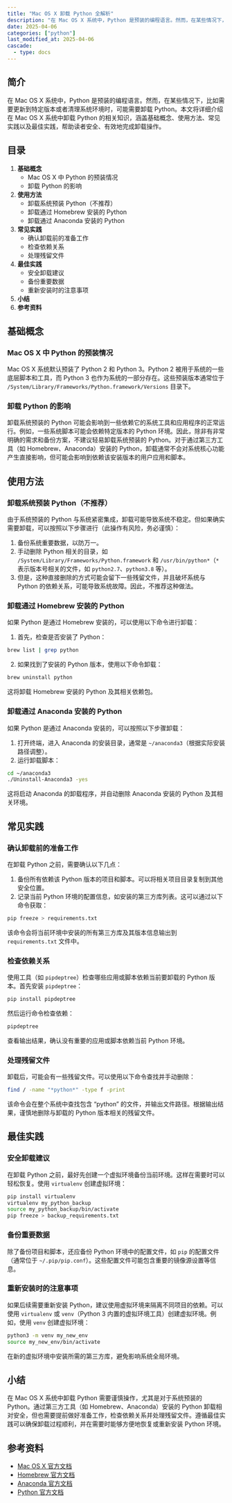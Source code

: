 ```yaml
---
title: "Mac OS X 卸载 Python 全解析"
description: "在 Mac OS X 系统中，Python 是预装的编程语言。然而，在某些情况下，比如需要更新到特定版本或者清理系统环境时，可能需要卸载 Python。本文将详细介绍在 Mac OS X 系统中卸载 Python 的相关知识，涵盖基础概念、使用方法、常见实践以及最佳实践，帮助读者安全、有效地完成卸载操作。"
date: 2025-04-06
categories: ["python"]
last_modified_at: 2025-04-06
cascade:
  - type: docs
---
```



## 简介
在 Mac OS X 系统中，Python 是预装的编程语言。然而，在某些情况下，比如需要更新到特定版本或者清理系统环境时，可能需要卸载 Python。本文将详细介绍在 Mac OS X 系统中卸载 Python 的相关知识，涵盖基础概念、使用方法、常见实践以及最佳实践，帮助读者安全、有效地完成卸载操作。

<!-- more -->
## 目录
1. **基础概念**
    - Mac OS X 中 Python 的预装情况
    - 卸载 Python 的影响
2. **使用方法**
    - 卸载系统预装 Python（不推荐）
    - 卸载通过 Homebrew 安装的 Python
    - 卸载通过 Anaconda 安装的 Python
3. **常见实践**
    - 确认卸载前的准备工作
    - 检查依赖关系
    - 处理残留文件
4. **最佳实践**
    - 安全卸载建议
    - 备份重要数据
    - 重新安装时的注意事项
5. **小结**
6. **参考资料**

## 基础概念
### Mac OS X 中 Python 的预装情况
Mac OS X 系统默认预装了 Python 2 和 Python 3。Python 2 被用于系统的一些底层脚本和工具，而 Python 3 也作为系统的一部分存在。这些预装版本通常位于 `/System/Library/Frameworks/Python.framework/Versions` 目录下。

### 卸载 Python 的影响
卸载系统预装的 Python 可能会影响到一些依赖它的系统工具和应用程序的正常运行。例如，一些系统脚本可能会依赖特定版本的 Python 环境。因此，除非有非常明确的需求和备份方案，不建议轻易卸载系统预装的 Python。对于通过第三方工具（如 Homebrew、Anaconda）安装的 Python，卸载通常不会对系统核心功能产生直接影响，但可能会影响到依赖该安装版本的用户应用和脚本。

## 使用方法
### 卸载系统预装 Python（不推荐）
由于系统预装的 Python 与系统紧密集成，卸载可能导致系统不稳定。但如果确实需要卸载，可以按照以下步骤进行（此操作有风险，务必谨慎）：
1. 备份系统重要数据，以防万一。
2. 手动删除 Python 相关的目录，如 `/System/Library/Frameworks/Python.framework` 和 `/usr/bin/python*`（`*` 表示版本号相关的文件，如 `python2.7`、`python3.8` 等）。
3. 但是，这种直接删除的方式可能会留下一些残留文件，并且破坏系统与 Python 的依赖关系，可能导致系统故障。因此，不推荐这种做法。

### 卸载通过 Homebrew 安装的 Python
如果 Python 是通过 Homebrew 安装的，可以使用以下命令进行卸载：
1. 首先，检查是否安装了 Python：
```bash
brew list | grep python
```
2. 如果找到了安装的 Python 版本，使用以下命令卸载：
```bash
brew uninstall python
```
这将卸载 Homebrew 安装的 Python 及其相关依赖包。

### 卸载通过 Anaconda 安装的 Python
如果 Python 是通过 Anaconda 安装的，可以按照以下步骤卸载：
1. 打开终端，进入 Anaconda 的安装目录，通常是 `~/anaconda3`（根据实际安装路径调整）。
2. 运行卸载脚本：
```bash
cd ~/anaconda3
./Uninstall-Anaconda3 -yes
```
这将启动 Anaconda 的卸载程序，并自动删除 Anaconda 安装的 Python 及其相关环境。

## 常见实践
### 确认卸载前的准备工作
在卸载 Python 之前，需要确认以下几点：
1. 备份所有依赖该 Python 版本的项目和脚本。可以将相关项目目录复制到其他安全位置。
2. 记录当前 Python 环境的配置信息，如安装的第三方库列表。这可以通过以下命令获取：
```bash
pip freeze > requirements.txt
```
该命令会将当前环境中安装的所有第三方库及其版本信息输出到 `requirements.txt` 文件中。

### 检查依赖关系
使用工具（如 `pipdeptree`）检查哪些应用或脚本依赖当前要卸载的 Python 版本。首先安装 `pipdeptree`：
```bash
pip install pipdeptree
```
然后运行命令检查依赖：
```bash
pipdeptree
```
查看输出结果，确认没有重要的应用或脚本依赖当前 Python 环境。

### 处理残留文件
卸载后，可能会有一些残留文件。可以使用以下命令查找并手动删除：
```bash
find / -name "*python*" -type f -print
```
该命令会在整个系统中查找包含 “python” 的文件，并输出文件路径。根据输出结果，谨慎地删除与卸载的 Python 版本相关的残留文件。

## 最佳实践
### 安全卸载建议
在卸载 Python 之前，最好先创建一个虚拟环境备份当前环境。这样在需要时可以轻松恢复。使用 `virtualenv` 创建虚拟环境：
```bash
pip install virtualenv
virtualenv my_python_backup
source my_python_backup/bin/activate
pip freeze > backup_requirements.txt
```
### 备份重要数据
除了备份项目和脚本，还应备份 Python 环境中的配置文件，如 `pip` 的配置文件（通常位于 `~/.pip/pip.conf`）。这些配置文件可能包含重要的镜像源设置等信息。

### 重新安装时的注意事项
如果后续需要重新安装 Python，建议使用虚拟环境来隔离不同项目的依赖。可以使用 `virtualenv` 或 `venv`（Python 3 内置的虚拟环境工具）创建虚拟环境。例如，使用 `venv` 创建虚拟环境：
```bash
python3 -m venv my_new_env
source my_new_env/bin/activate
```
在新的虚拟环境中安装所需的第三方库，避免影响系统全局环境。

## 小结
在 Mac OS X 系统中卸载 Python 需要谨慎操作，尤其是对于系统预装的 Python。通过第三方工具（如 Homebrew、Anaconda）安装的 Python 卸载相对安全，但也需要提前做好准备工作，检查依赖关系并处理残留文件。遵循最佳实践可以确保卸载过程顺利，并在需要时能够方便地恢复或重新安装 Python 环境。

## 参考资料
- [Mac OS X 官方文档](https://developer.apple.com/documentation/macos)
- [Homebrew 官方文档](https://docs.brew.sh/)
- [Anaconda 官方文档](https://docs.anaconda.com/anaconda/)
- [Python 官方文档](https://docs.python.org/zh-cn/3/)